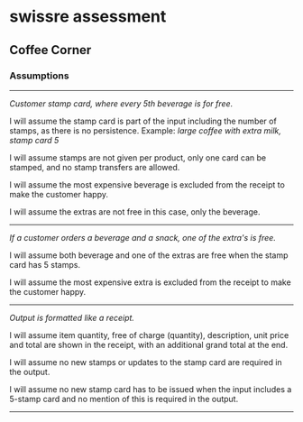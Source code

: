 # swissre assessment
## Coffee Corner

### Assumptions

---
*Customer stamp card, where every 5th beverage is for free.*

I will assume the stamp card is part of the input including the number of stamps, as there is no persistence.
Example: *large coffee with extra milk, stamp card 5*

I will assume stamps are not given per product, only one card can be stamped, and no stamp transfers are allowed.

I will assume the most expensive beverage is excluded from the receipt to make the customer happy.

I will assume the extras are not free in this case, only the beverage.

---
*If a customer orders a beverage and a snack, one of the extra's is free.*

I will assume both beverage and one of the extras are free when the stamp card has 5 stamps.

I will assume the most expensive extra is excluded from the receipt to make the customer happy.

---
*Output is formatted like a receipt.*

I will assume item quantity, free of charge (quantity), description, unit price and total are shown in the receipt, with an additional grand total at the end.

I will assume no new stamps or updates to the stamp card are required in the output.

I will assume no new stamp card has to be issued when the input includes a 5-stamp card and no mention of this is required in the output.

---